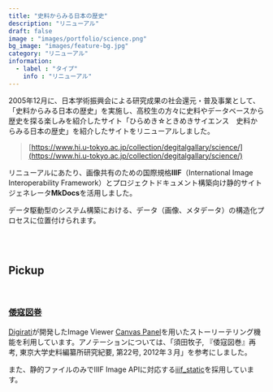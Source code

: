 ```yaml
---
title: "史料からみる日本の歴史"
description: "リニューアル"
draft: false
image : "images/portfolio/science.png"
bg_image: "images/feature-bg.jpg"
category: "リニューアル"
information:
  - label : "タイプ"
    info : "リニューアル"
---
```


2005年12月に、日本学術振興会による研究成果の社会還元・普及事業として、「史料からみる日本の歴史」を実施し、高校生の方々に史料やデータベースから歴史を探る楽しみを紹介したサイト「ひらめき☆ときめきサイエンス　史料からみる日本の歴史」を紹介したサイトをリニューアルしました。

> [https://www.hi.u-tokyo.ac.jp/collection/degitalgallary/science/](https://www.hi.u-tokyo.ac.jp/collection/degitalgallary/science/)

リニューアルにあたり、画像共有のための国際規格**IIIF**（International Image Interoperability Framework）とプロジェクトドキュメント構築向け静的サイトジェネレータ**MkDocs**を活用しました。

データ駆動型のシステム構築における、データ（画像、メタデータ）の構造化プロセスに位置付けられます。

<br/>
<br/>

## Pickup

<br/>

### [倭寇図巻](https://www.hi.u-tokyo.ac.jp/collection/degitalgallary/science/013/)

[Digirati](https://digirati.com/)が開発したImage Viewer [Canvas Panel](https://cultural-heritage.digirati.com/building-blocks/canvas-panel/)を用いたストーリーテリング機能を利用しています。アノテーションについては、「須田牧子, 『倭寇図巻』再考, 東京大学史料編纂所研究紀要, 第22号, 2012年３月」を参考にしました。

また、静的ファイルのみでIIIF Image APIに対応する[iiif_static][1]を採用しています。


[1]: https://github.com/zimeon/iiif/blob/master/iiif_static.py